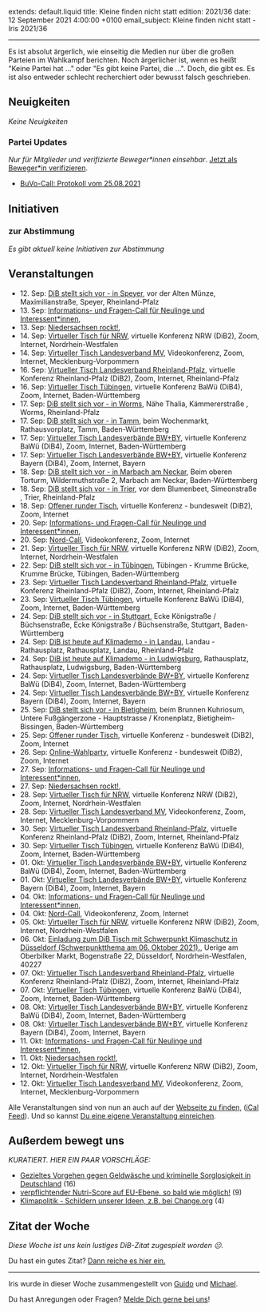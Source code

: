 
extends: default.liquid
title: Kleine finden nicht statt
edition: 2021/36
date: 12 September 2021 4:00:00 +0100
email_subject: Kleine finden nicht statt - Iris 2021/36

---
Es ist absolut ärgerlich, wie einseitig die Medien nur über die großen Parteien im Wahlkampf berichten. Noch ärgerlicher ist, wenn es heißt "Keine Partei hat ..." oder "Es gibt keine Partei, die ...".
Doch, die gibt es. Es ist also entweder schlecht recherchiert oder bewusst falsch geschrieben.

## Neuigkeiten

_Keine Neuigkeiten_

### Partei Updates

_Nur für Mitglieder und verifizierte Beweger\*innen einsehbar_. [Jetzt als Beweger\*in verifizieren](https://dib.de/bewegerin-werden/).

 - [BuVo-Call: Protokoll vom 25.08.2021](https://marktplatz.dib.de/t/buvo-call-protokoll-vom-25-08-2021/38638)

## Initiativen

### zur Abstimmung
_Es gibt aktuell keine Initiativen zur Abstimmung_

## Veranstaltungen

 - 12.&nbsp;Sep: [DiB stellt sich vor - in Speyer](https://dib.de/veranstaltungen/dib-stellt-sich-vor-in-speyer/), vor der Alten Münze, Maximilianstraße, Speyer, Rheinland-Pfalz
 - 13.&nbsp;Sep: [Informations- und Fragen-Call für Neulinge und Interessent*innen](https://dib.de/veranstaltungen/informations-und-fragen-call-fuer-neulinge-und-interessentinnen-2021-09-13/), 
 - 13.&nbsp;Sep: [Niedersachsen rockt!](https://dib.de/veranstaltungen/niedersachsen-call-2021-09-13/), 
 - 14.&nbsp;Sep: [Virtueller Tisch für NRW](https://dib.de/veranstaltungen/virtueller-tisch-landesverbaende-bwby-2021-09-14/), virtuelle Konferenz NRW (DiB2), Zoom, Internet, Nordrhein-Westfalen
 - 14.&nbsp;Sep: [Virtueller Tisch Landesverband MV](https://dib.de/veranstaltungen/mv-call-2021-09-14/), Videokonferenz, Zoom, Internet, Mecklenburg-Vorpommern
 - 16.&nbsp;Sep: [Virtueller Tisch Landesverband Rheinland-Pfalz](https://dib.de/veranstaltungen/virtueller-tisch-landesverband-rheinland-pfalz-2021-09-16/), virtuelle Konferenz Rheinland-Pfalz (DiB2), Zoom, Internet, Rheinland-Pfalz
 - 16.&nbsp;Sep: [Virtueller Tisch Tübingen](https://dib.de/veranstaltungen/virtueller-tisch-tuebingen-2021-09-16/), virtuelle Konferenz BaWü (DiB4), Zoom, Internet, Baden-Württemberg
 - 17.&nbsp;Sep: [DiB stellt sich vor - in Worms](https://dib.de/veranstaltungen/dib-stellt-sich-vor-in-worms/), Nähe Thalia, Kämmererstraße , Worms, Rheinland-Pfalz
 - 17.&nbsp;Sep: [DiB stellt sich vor - in Tamm](https://dib.de/veranstaltungen/dib-stellt-sich-vor-in-tamm/), beim Wochenmarkt, Rathausvorplatz, Tamm, Baden-Württemberg
 - 17.&nbsp;Sep: [Virtueller Tisch Landesverbände BW+BY](https://dib.de/veranstaltungen/virtueller-tisch-landesverbaende-bwby-3-2021-09-17/), virtuelle Konferenz BaWü (DiB4), Zoom, Internet, Baden-Württemberg
 - 17.&nbsp;Sep: [Virtueller Tisch Landesverbände BW+BY](https://dib.de/veranstaltungen/virtueller-tisch-landesverbaende-bwby-2-2021-09-17/), virtuelle Konferenz Bayern (DiB4), Zoom, Internet, Bayern
 - 18.&nbsp;Sep: [DiB stellt sich vor - in Marbach am Neckar](https://dib.de/veranstaltungen/dib-stellt-sich-vor-in-marbach-am-neckar/), Beim oberen Torturm, Wildermuthstraße 2, Marbach am Neckar, Baden-Württemberg
 - 18.&nbsp;Sep: [DiB stellt sich vor - in Trier](https://dib.de/veranstaltungen/dib-stellt-sich-vor-in-trier/), vor dem Blumenbeet, Simeonstraße , Trier, Rheinland-Pfalz
 - 18.&nbsp;Sep: [Offener runder Tisch](https://dib.de/veranstaltungen/offener-runder-tisch-2021-09-18/), virtuelle Konferenz - bundesweit (DiB2), Zoom, Internet
 - 20.&nbsp;Sep: [Informations- und Fragen-Call für Neulinge und Interessent*innen](https://dib.de/veranstaltungen/informations-und-fragen-call-fuer-neulinge-und-interessentinnen-2021-09-20/), 
 - 20.&nbsp;Sep: [Nord-Call](https://dib.de/veranstaltungen/nord-call-2021-09-20/), Videokonferenz, Zoom, Internet
 - 21.&nbsp;Sep: [Virtueller Tisch für NRW](https://dib.de/veranstaltungen/virtueller-tisch-landesverbaende-bwby-2021-09-21/), virtuelle Konferenz NRW (DiB2), Zoom, Internet, Nordrhein-Westfalen
 - 22.&nbsp;Sep: [DiB stellt sich vor - in Tübingen](https://dib.de/veranstaltungen/dib-stellt-sich-vor-in-tuebingen-6/), Tübingen - Krumme Brücke, Krumme Brücke, Tübingen, Baden-Württemberg
 - 23.&nbsp;Sep: [Virtueller Tisch Landesverband Rheinland-Pfalz](https://dib.de/veranstaltungen/virtueller-tisch-landesverband-rheinland-pfalz-2021-09-23/), virtuelle Konferenz Rheinland-Pfalz (DiB2), Zoom, Internet, Rheinland-Pfalz
 - 23.&nbsp;Sep: [Virtueller Tisch Tübingen](https://dib.de/veranstaltungen/virtueller-tisch-tuebingen-2021-09-23/), virtuelle Konferenz BaWü (DiB4), Zoom, Internet, Baden-Württemberg
 - 24.&nbsp;Sep: [DiB stellt sich vor - in Stuttgart](https://dib.de/veranstaltungen/dib-stellt-sich-vor-in-stuttgart-2/), Ecke Königstraße / Büchsenstraße, Ecke Königstraße / Büchsenstraße, Stuttgart, Baden-Württemberg
 - 24.&nbsp;Sep: [DiB ist heute auf Klimademo - in Landau](https://dib.de/veranstaltungen/dib-ist-heute-auf-klimademo-in-landau/), Landau - Rathausplatz, Rathausplatz, Landau, Rheinland-Pfalz
 - 24.&nbsp;Sep: [DiB ist heute auf Klimademo - in Ludwigsburg](https://dib.de/veranstaltungen/dib-ist-heute-auf-klimademo-in-ludwigsburg/), Rathausplatz, Rathausplatz, Ludwigsburg, Baden-Württemberg
 - 24.&nbsp;Sep: [Virtueller Tisch Landesverbände BW+BY](https://dib.de/veranstaltungen/virtueller-tisch-landesverbaende-bwby-3-2021-09-24/), virtuelle Konferenz BaWü (DiB4), Zoom, Internet, Baden-Württemberg
 - 24.&nbsp;Sep: [Virtueller Tisch Landesverbände BW+BY](https://dib.de/veranstaltungen/virtueller-tisch-landesverbaende-bwby-2-2021-09-24/), virtuelle Konferenz Bayern (DiB4), Zoom, Internet, Bayern
 - 25.&nbsp;Sep: [DiB stellt sich vor - in Bietigheim](https://dib.de/veranstaltungen/dib-stellt-sich-vor-in-bietigheim-2/), beim Brunnen Kuhriosum, Untere Fußgängerzone - Hauptstrasse / Kronenplatz, Bietigheim-Bissingen, Baden-Württemberg
 - 25.&nbsp;Sep: [Offener runder Tisch](https://dib.de/veranstaltungen/offener-runder-tisch-2021-09-25/), virtuelle Konferenz - bundesweit (DiB2), Zoom, Internet
 - 26.&nbsp;Sep: [Online-Wahlparty](https://dib.de/veranstaltungen/online-wahlparty/), virtuelle Konferenz - bundesweit (DiB2), Zoom, Internet
 - 27.&nbsp;Sep: [Informations- und Fragen-Call für Neulinge und Interessent*innen](https://dib.de/veranstaltungen/informations-und-fragen-call-fuer-neulinge-und-interessentinnen-2021-09-27/), 
 - 27.&nbsp;Sep: [Niedersachsen rockt!](https://dib.de/veranstaltungen/niedersachsen-call-2021-09-27/), 
 - 28.&nbsp;Sep: [Virtueller Tisch für NRW](https://dib.de/veranstaltungen/virtueller-tisch-landesverbaende-bwby-2021-09-28/), virtuelle Konferenz NRW (DiB2), Zoom, Internet, Nordrhein-Westfalen
 - 28.&nbsp;Sep: [Virtueller Tisch Landesverband MV](https://dib.de/veranstaltungen/mv-call-2021-09-28/), Videokonferenz, Zoom, Internet, Mecklenburg-Vorpommern
 - 30.&nbsp;Sep: [Virtueller Tisch Landesverband Rheinland-Pfalz](https://dib.de/veranstaltungen/virtueller-tisch-landesverband-rheinland-pfalz-2021-09-30/), virtuelle Konferenz Rheinland-Pfalz (DiB2), Zoom, Internet, Rheinland-Pfalz
 - 30.&nbsp;Sep: [Virtueller Tisch Tübingen](https://dib.de/veranstaltungen/virtueller-tisch-tuebingen-2021-09-30/), virtuelle Konferenz BaWü (DiB4), Zoom, Internet, Baden-Württemberg
 - 01.&nbsp;Okt: [Virtueller Tisch Landesverbände BW+BY](https://dib.de/veranstaltungen/virtueller-tisch-landesverbaende-bwby-3-2021-10-01/), virtuelle Konferenz BaWü (DiB4), Zoom, Internet, Baden-Württemberg
 - 01.&nbsp;Okt: [Virtueller Tisch Landesverbände BW+BY](https://dib.de/veranstaltungen/virtueller-tisch-landesverbaende-bwby-2-2021-10-01/), virtuelle Konferenz Bayern (DiB4), Zoom, Internet, Bayern
 - 04.&nbsp;Okt: [Informations- und Fragen-Call für Neulinge und Interessent*innen](https://dib.de/veranstaltungen/informations-und-fragen-call-fuer-neulinge-und-interessentinnen-2021-10-04/), 
 - 04.&nbsp;Okt: [Nord-Call](https://dib.de/veranstaltungen/nord-call-2021-10-04/), Videokonferenz, Zoom, Internet
 - 05.&nbsp;Okt: [Virtueller Tisch für NRW](https://dib.de/veranstaltungen/virtueller-tisch-landesverbaende-bwby-2021-10-05/), virtuelle Konferenz NRW (DiB2), Zoom, Internet, Nordrhein-Westfalen
 - 06.&nbsp;Okt: [Einladung zum DiB Tisch  mit Schwerpunkt Klimaschutz in Düsseldorf (Schwerpunktthema am 06. Oktober 2021).](https://dib.de/veranstaltungen/einladung-zum-dib-tisch-mit-schwerpunkt-klimaschutz-in-duesseldorf-schwerpunktthema-am-06-oktober-2021/), Uerige am Oberbilker Markt, Bogenstraße 22, Düsseldorf, Nordrhein-Westfalen, 40227
 - 07.&nbsp;Okt: [Virtueller Tisch Landesverband Rheinland-Pfalz](https://dib.de/veranstaltungen/virtueller-tisch-landesverband-rheinland-pfalz-2021-10-07/), virtuelle Konferenz Rheinland-Pfalz (DiB2), Zoom, Internet, Rheinland-Pfalz
 - 07.&nbsp;Okt: [Virtueller Tisch Tübingen](https://dib.de/veranstaltungen/virtueller-tisch-tuebingen-2021-10-07/), virtuelle Konferenz BaWü (DiB4), Zoom, Internet, Baden-Württemberg
 - 08.&nbsp;Okt: [Virtueller Tisch Landesverbände BW+BY](https://dib.de/veranstaltungen/virtueller-tisch-landesverbaende-bwby-3-2021-10-08/), virtuelle Konferenz BaWü (DiB4), Zoom, Internet, Baden-Württemberg
 - 08.&nbsp;Okt: [Virtueller Tisch Landesverbände BW+BY](https://dib.de/veranstaltungen/virtueller-tisch-landesverbaende-bwby-2-2021-10-08/), virtuelle Konferenz Bayern (DiB4), Zoom, Internet, Bayern
 - 11.&nbsp;Okt: [Informations- und Fragen-Call für Neulinge und Interessent*innen](https://dib.de/veranstaltungen/informations-und-fragen-call-fuer-neulinge-und-interessentinnen-2021-10-11/), 
 - 11.&nbsp;Okt: [Niedersachsen rockt!](https://dib.de/veranstaltungen/niedersachsen-call-2021-10-11/), 
 - 12.&nbsp;Okt: [Virtueller Tisch für NRW](https://dib.de/veranstaltungen/virtueller-tisch-landesverbaende-bwby-2021-10-12/), virtuelle Konferenz NRW (DiB2), Zoom, Internet, Nordrhein-Westfalen
 - 12.&nbsp;Okt: [Virtueller Tisch Landesverband MV](https://dib.de/veranstaltungen/mv-call-2021-10-12/), Videokonferenz, Zoom, Internet, Mecklenburg-Vorpommern
 
Alle Veranstaltungen sind von nun an auch auf der [Webseite zu finden](https://dib.de/veranstaltungen/), ([iCal Feed](https://dib.de/?ical=1)). Und so kannst [Du eine eigene Veranstaltung einreichen](https://marktplatz.dib.de/t/eine-veranstaltung-auf-der-webseite-einreichen/21379).


## Außerdem bewegt uns

_KURATIERT. HIER EIN PAAR VORSCHLÄGE:_
 - [Gezieltes Vorgehen gegen Geldwäsche und kriminelle Sorglosigkeit in Deutschland](https://marktplatz.dib.de/t/gezieltes-vorgehen-gegen-geldwaesche-und-kriminelle-sorglosigkeit-in-deutschland/38678) (16)
 - [verpflichtender Nutri-Score auf EU-Ebene. so bald wie möglich!](https://marktplatz.dib.de/t/verpflichtender-nutri-score-auf-eu-ebene-so-bald-wie-moeglich/38671) (9)
 - [Klimapolitik - Schildern unserer Ideen, z.B. bei Change.org](https://marktplatz.dib.de/t/klimapolitik-schildern-unserer-ideen-z-b-bei-change-org/38688) (4)


## Zitat der Woche
_Diese Woche ist uns kein lustiges DiB-Zitat zugespielt worden ☹._

Du hast ein gutes Zitat? [Dann reiche es hier ein.](https://marktplatz.dib.de/t/fortsetzung-lustige-dib-zitate/24431)


---

Iris wurde in dieser Woche zusammengestellt von [Guido](https://marktplatz.dib.de/u/Guido/) und [Michael](https://marktplatz.dib.de/u/MichaelVoss/).

Du hast Anregungen oder Fragen? [Melde Dich gerne bei uns](https://marktplatz.dib.de/t/neu-iris-die-woechtliche-zusammenfasssung-zum-sonntagsbrunch/10990)!

